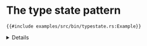 # The type state pattern

```rust,editable,compile_fail
{{#include examples/src/bin/typestate.rs:Example}}
```

<details>

- Pins don't implement `Copy` or `Clone`, so only one instance of each can
  exist. Once a pin is moved out of the port struct nobody else can take it.
- Changing the configuration of a pin consumes the old pin instance, so you
  can’t keep use the old instance afterwards.
- The type of a value indicates the state that it is in: e.g. in this case, the
  configuration state of a GPIO pin. This encodes the state machine into the
  type system, and ensures that you don't try to use a pin in a certain way
  without properly configuring it first. Illegal state transitions are caught at
  compile time.
- You can call `is_high` on an input pin and `set_high` on an output pin, but
  not vice-versa.
- Many HAL crates follow this pattern.

</details>
